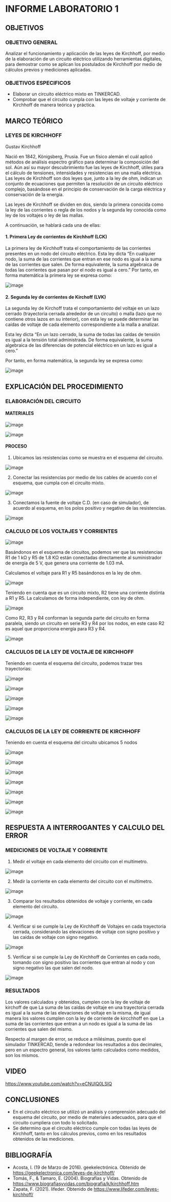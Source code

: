 # INFORME LABORATORIO 1

## OBJETIVOS

### OBJETIVO GENERAL

Analizar el funcionamiento y aplicación de las leyes de Kirchhoff, por medio de la elaboración de un circuito eléctrico utilizando herramientas digitales, para demostrar como se aplican los postulados de Kirchhoff por medio de cálculos previos y mediciones aplicadas.

### OBJETIVOS ESPECIFICOS

-	Elaborar un circuito eléctrico mixto en TINKERCAD.
-	Comprobar que el circuito cumpla con las leyes de voltaje y corriente de Kirchhoff de manera teórica y práctica.

## MARCO TEÓRICO

### LEYES DE KIRCHHOFF

Gustav Kirchhoff

Nació en 1842, Königsberg, Prusia. Fue un físico alemán el cuál aplicó métodos de análisis espectro gráfico para determinar la composición del sol. Aún así su mayor descubrimiento fue las leyes de Kirchhoff, útiles para el cálculo de tensiones, intensidades y resistencias en una malla eléctrica.
Las leyes de Kirchhoff son dos leyes que, junto a la ley de ohm, indican un conjunto de ecuaciones que permiten la resolución de un circuito eléctrico complejo, basándose en el principio de conservación de la carga eléctrica y conservación de la energía.

Las leyes de Kirchhoff se dividen en dos, siendo la primera conocida como la ley de las corrientes o regla de los nodos y la segunda ley conocida como ley de los voltajes o ley de las mallas.

A continuación, se hablará cada una de ellas:

#### 1. Primera Ley de corrientes de Kirchhoff (LCK)

La primera ley de Kirchhoff trata el comportamiento de las corrientes presentes en un nodo del circuito eléctrico.
Esta ley dicta “En cualquier nodo, la suma de las corrientes que entran en ese nodo es igual a la suma de las corrientes que salen. De forma equivalente, la suma algebraica de todas las corrientes que pasan por el nodo es igual a cero.”
Por tanto, en forma matemática la primera ley se expresa como:

![image](https://user-images.githubusercontent.com/105565683/170562008-90106ff8-b94f-4f0b-81bb-bfc0a51fb64e.png)

#### 2. Segunda ley de corrientes de Kirchoff (LVK)

La segunda ley de Kirchoff trata el comportamiento del voltaje en un lazo cerrado (trayectoria cerrada alrededor de un circuito) o malla (lazo que no contiene otros lazos en su interior), con esta ley se puede determinar las caídas de voltaje de cada elemento correspondiente a la malla a analizar.

Esta ley dicta “En un lazo cerrado, la suma de todas las caídas de tensión es igual a la tensión total administrada. De forma equivalente, la suma algebraica de las diferencias de potencial eléctrico en un lazo es igual a cero.”

Por tanto, en forma matemática, la segunda ley se expresa como:

![image](https://user-images.githubusercontent.com/105565683/170562269-43db2589-6b2f-4fff-8a6e-376a5c50984f.png)

## EXPLICACIÓN DEL PROCEDIMIENTO

### ELABORACIÓN DEL CIRCUITO

#### MATERIALES

![image](https://user-images.githubusercontent.com/105565683/170573455-396becb9-ac8a-4332-a667-97279cda64c0.png)

![image](https://user-images.githubusercontent.com/105565683/170573893-f8a09d37-542f-4f40-895a-874e9155bdde.png)

#### PROCESO

1)	Ubicamos las resistencias como se muestra en el esquema del circuito.

![image](https://user-images.githubusercontent.com/105565683/170574224-c2d3e048-fc8e-4bad-8fd8-58ea73923f35.png)

2)	Conectar las resistencias por medio de los cables de acuerdo con el esquema, que cumpla con el circuito mixto.

![image](https://user-images.githubusercontent.com/105565683/171632709-96dc8a38-1730-484c-8680-d555236b3155.png)

3)	Conectamos la fuente de voltaje C.D. (en caso de simulador), de acuerdo al esquema, en los polos positivo y negativo de las resistencias.

![image](https://user-images.githubusercontent.com/105565683/171632440-68f86a13-2221-478d-b5c1-3e6a45813b80.png)

### CALCULO DE LOS VOLTAJES Y CORRIENTES

![image](https://user-images.githubusercontent.com/105565683/170568728-db5ac8de-ce04-4c03-8d8b-0ab5a3195fc3.png)

Basándonos en el esquema de circuitos, podemos ver que las resistencias R1 de 1 kΩ y R5 de 1.8 KΩ están conectadas directamente al suministrador de energía de 5 V, que genera una corriente de 1.03 mA. 

Calculamos el voltaje para R1 y R5 basándonos en la ley de ohm.

![image](https://user-images.githubusercontent.com/105565683/170568960-1e502aea-9675-41d8-bfce-49cabded17ef.png)

Teniendo en cuenta que es un circuito mixto, R2 tiene una corriente distinta a R1 y R5. La calculamos de forma independiente, con ley de ohm.

![image](https://user-images.githubusercontent.com/105565683/170569082-6ed2c569-5925-478a-8c3f-7ca30b1be591.png)

Como R2, R3 y R4 conforman la segunda parte del circuito en forma paralela, siendo un circuito en serie R3 y R4 por los nodos, en este caso R2 es aquel que proporciona energía para R3 y R4.

![image](https://user-images.githubusercontent.com/105565683/170569445-4197477b-2655-4aeb-ba18-2830f2b63eac.png)

### CALCULOS DE LA LEY DE VOLTAJE DE KIRCHHOFF

Teniendo en cuenta el esquema del circuito, podemos trazar tres trayectorias:

![image](https://user-images.githubusercontent.com/105565683/170569663-933b638b-68d1-4089-a0db-cf668df99634.png)

![image](https://user-images.githubusercontent.com/105565683/170569876-68d0e2e6-c4a1-4ca9-bce7-031e71731bc6.png)

![image](https://user-images.githubusercontent.com/105565683/170569996-3934bb32-8f5f-476f-9a37-0fd2fc6cad28.png)

![image](https://user-images.githubusercontent.com/105565683/170570121-6909738a-7c25-4746-a1f3-f3ae2c781429.png)

![image](https://user-images.githubusercontent.com/105565683/170570237-fc991b9d-80a1-436c-811e-0de7438a4b0e.png)

### CALCULOS DE LA LEY DE CORRIENTE DE KIRCHHOFF

Teniendo en cuenta el esquema del circuito ubicamos 5 nodos

![image](https://user-images.githubusercontent.com/105565683/170570390-a7614fcd-7868-4a7f-a481-758dade672af.png)

![image](https://user-images.githubusercontent.com/105565683/170570755-d57833f3-ac90-4be2-8297-a77dd1c8ca7d.png)

![image](https://user-images.githubusercontent.com/105565683/170570903-7d5a2406-32a3-47d8-b6a6-b7923c92fd57.png)

![image](https://user-images.githubusercontent.com/105565683/170570971-7acbf8fd-2210-4f7c-8cb6-1cdd4167c3f4.png)

![image](https://user-images.githubusercontent.com/105565683/170571033-0484cb25-d6d3-431e-b375-9f19c474bfba.png)

![image](https://user-images.githubusercontent.com/105565683/170571107-cfc4220f-b827-4381-8023-218955808a3b.png)

![image](https://user-images.githubusercontent.com/105565683/170571182-24b26372-26a6-464b-871c-75ef52b9c03a.png)

## RESPUESTA A INTERROGANTES Y CALCULO DEL ERROR

### MEDICIONES DE VOLTAJE Y CORRIENTE

1. Medir el voltaje en cada elemento del circuito con el multímetro.

![image](https://user-images.githubusercontent.com/105565683/171633110-f95d3da7-79b1-4fc0-a66c-204cc35b218a.png)

2. Medir la corriente en cada elemento del circuito con el multímetro. 

![image](https://user-images.githubusercontent.com/105565683/170576423-b057b9a9-6c82-4016-8205-96e0462a50a2.png)

3. Comparar los resultados obtenidos de voltaje y corriente, en cada elemento del circuito.

![image](https://user-images.githubusercontent.com/105565683/170576640-64b676bb-5cde-4369-8f48-6afb2de4a6e2.png)

4. Verificar si se cumple la Ley de Kirchhoff de Voltajes en cada trayectoria cerrada, considerando las elevaciones de voltaje con signo positivo y las caídas de voltaje con signo negativo.

![image](https://user-images.githubusercontent.com/105565683/170576972-15fad499-446f-40f9-9855-86aa8d4ddce8.png)

5. Verificar si se cumple la Ley de Kirchhoff de Corrientes en cada nodo, tomando con signo positivo las corrientes que entran al nodo y con signo negativo las que salen del nodo.

![image](https://user-images.githubusercontent.com/105565683/170579694-7a77af8a-7126-4d5f-b97f-5156fde2edf6.png)

### RESULTADOS

Los valores calculados y obtenidos, cumplen con la ley de voltaje de kirchoff de que La suma de las caídas de voltaje en una trayectoria cerrada es igual a la suma de las elevaciones de voltaje en la misma, de igual manera los valores cumplen con la ley de corriente de kircchhoff en que La suma de las corrientes que entran a un nodo es igual a la suma de las corrientes que salen del mismo. 

Respecto al margen de error, se reduce a milésimas, puesto que el simulador TINKERCAD, tiende a redondear los resultados a dos decimales, pero en un espectro general, los valores tanto calculados como medidos, son los mismos.

## VIDEO

https://www.youtube.com/watch?v=eCNUlQ0LSIQ

## CONCLUSIONES

- En el circuito eléctrico se utilizó un análisis y comprensión adecuado del esquema del circuito, por medio de materiales adecuados, para que el circuito cumpliera con todo lo solicitado.
- Se determino que el circuito eléctrico cumple con todas las leyes de Kirchhoff, tanto en los cálculos previos, como en los resultados obtenidos de las mediciones.

## BIBLIOGRAFÍA

- Acosta, I. (19 de Marzo de 2016). geekelectrónica. Obtenido de https://geekelectronica.com/leyes-de-kirchhoff/
- Tomás, F., & Tamaro, E. (2004). Biografías y Vidas. Obtenido de https://www.biografiasyvidas.com/biografia/k/kirchhoff.htm
- Zapata, F. (2021). lifeder. Obtenido de https://www.lifeder.com/leyes-kirchhoff/

